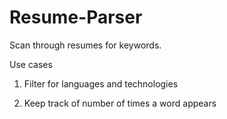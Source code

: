 # Resume-Parser
Scan through resumes for keywords.

Use cases

1. Filter for languages and technologies

2. Keep track of number of times a word appears
